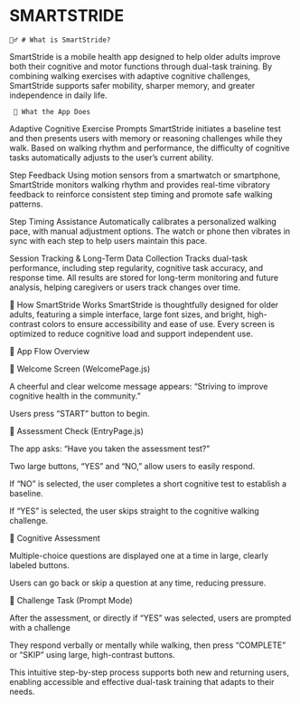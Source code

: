 # SMARTSTRIDE
    🚶‍♂️ # What is SmartStride?
SmartStride is a mobile health app designed to help older adults improve both their cognitive and motor functions through dual-task training. By combining walking exercises with adaptive cognitive challenges, SmartStride supports safer mobility, sharper memory, and greater independence in daily life.


     🧠 What the App Does
  Adaptive Cognitive Exercise Prompts
SmartStride initiates a baseline test and then presents users with memory or reasoning challenges while they walk. Based on walking rhythm and performance, the difficulty of cognitive tasks automatically adjusts to the user’s current ability.

  Step Feedback
Using motion sensors from a smartwatch or smartphone, SmartStride monitors walking rhythm and provides real-time vibratory feedback to reinforce consistent step timing and promote safe walking patterns.

  Step Timing Assistance
Automatically calibrates a personalized walking pace, with manual adjustment options. The watch or phone then vibrates in sync with each step to help users maintain this pace.

  Session Tracking & Long-Term Data Collection
Tracks dual-task performance, including step regularity, cognitive task accuracy, and response time. All results are stored for long-term monitoring and future analysis, helping caregivers or users track changes over time.


   📲 How SmartStride Works
SmartStride is thoughtfully designed for older adults, featuring a simple interface, large font sizes, and bright, high-contrast colors to ensure accessibility and ease of use. Every screen is optimized to reduce cognitive load and support independent use.


   🧭 App Flow Overview

👋 Welcome Screen (WelcomePage.js)

A cheerful and clear welcome message appears:
“Striving to improve cognitive health in the community.”

Users press “START” button to begin.


🧠 Assessment Check (EntryPage.js)

The app asks: “Have you taken the assessment test?”

Two large buttons, “YES” and “NO,” allow users to easily respond.

If “NO” is selected, the user completes a short cognitive test to establish a baseline.

If “YES” is selected, the user skips straight to the cognitive walking challenge.

📝 Cognitive Assessment

Multiple-choice questions are displayed one at a time in large, clearly labeled buttons.

Users can go back or skip a question at any time, reducing pressure.

🎯 Challenge Task (Prompt Mode)

After the assessment, or directly if “YES” was selected, users are prompted with a challenge

They respond verbally or mentally while walking, then press “COMPLETE” or “SKIP” using large, high-contrast buttons.

This intuitive step-by-step process supports both new and returning users, enabling accessible and effective dual-task training that adapts to their needs.
